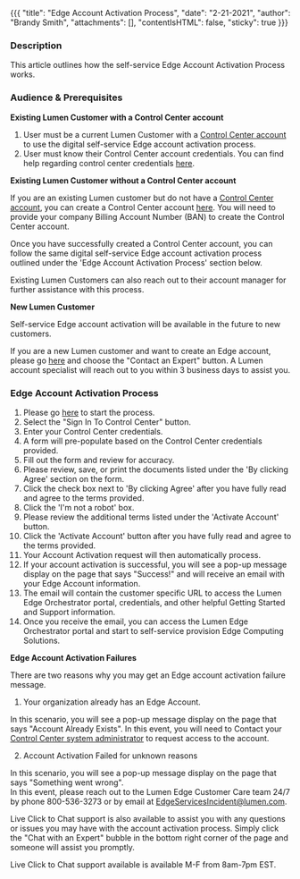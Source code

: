 {{{
  "title": "Edge Account Activation Process",
  "date": "2-21-2021",
  "author": "Brandy Smith",
  "attachments": [],
  "contentIsHTML": false,
  "sticky": true
}}}

### Description

This article outlines how the self-service Edge Account Activation Process works.

### Audience & Prerequisites

**Existing Lumen Customer with a Control Center account**

1. User must be a current Lumen Customer with a [Control Center account](https://www.lumen.com/help/en-us/control-center.html) to use the digital self-service Edge account activation process.
2. User must know their Control Center account credentials. You can find help regarding control center credentials [here](https://www.lumen.com/help/en-us/control-center/general/retrieving-your-username-or-password.html).

**Existing Lumen Customer without a Control Center account**

If you are an existing Lumen customer but do not have a [Control Center account](https://www.lumen.com/help/en-us/control-center.html), you can create a Control Center account [here](https://controlcenter.centurylink.com/business/prelogin/#/self-registration).
You will need to provide your company Billing Account Number (BAN) to create the Control Center account.

Once you have successfully created a Control Center account, you can follow the same digital self-service Edge account activation process outlined under the 'Edge Account Activation Process' section below.

Existing Lumen Customers can also reach out to their account manager for further assistance with this process.

**New Lumen Customer**

Self-service Edge account activation will be available in the future to new customers.

If you are a new Lumen customer and want to create an Edge account, please go [here](/edge-computing-solutions/account-activation/) and choose the "Contact an Expert" button.
A Lumen account specialist will reach out to you within 3 business days to assist you.

### Edge Account Activation Process

1. Please go [here](/edge-computing-solutions/account-activation/) to start the process.
2. Select the "Sign In To Control Center" button.
3. Enter your Control Center credentials.
4. A form will pre-populate based on the Control Center credentials provided.
5. Fill out the form and review for accuracy.
6. Please review, save, or print the documents listed under the 'By clicking Agree' section on the form.
7. Click the check box next to 'By clicking Agree' after you have fully read and agree to the terms provided.
8. Click the 'I'm not a robot' box.
9. Please review the additional terms listed under the 'Activate Account' button.
10. Click the 'Activate Account' button after you have fully read and agree to the terms provided.
11. Your Account Activation request will then automatically process.
12. If your account activation is successful, you will see a pop-up message display on the page that says "Success!" and will receive an email with your Edge Account information.
13. The email will contain the customer specific URL to access the Lumen Edge Orchestrator portal, credentials, and other helpful Getting Started and Support information.
14. Once you receive the email, you can access the Lumen Edge Orchestrator portal and start to self-service provision Edge Computing Solutions.

**Edge Account Activation Failures**

There are two reasons why you may get an Edge account activation failure message.

1. Your organization already has an Edge Account.

In this scenario, you will see a pop-up message display on the page that says "Account Already Exists".
In this event, you will need to Contact your [Control Center system administrator](https://www.lumen.com/help/en-us/control-center/general/finding-your-organizations-control-center-system-administrator.html) to request access to the account.

2. Account Activation Failed for unknown reasons

In this scenario, you will see a pop-up message display on the page that says "Something went wrong".  
In this event, please reach out to the Lumen Edge Customer Care team 24/7 by phone 800-536-3273 or by email at [EdgeServicesIncident@lumen.com](mailto:EdgeServicesIncident@lumen.com).

Live Click to Chat support is also available to assist you with any questions or issues you may have with the account activation process.
Simply click the "Chat with an Expert" bubble in the bottom right corner of the page and someone will assist you promptly.

Live Click to Chat support available is available M-F from 8am-7pm EST.

